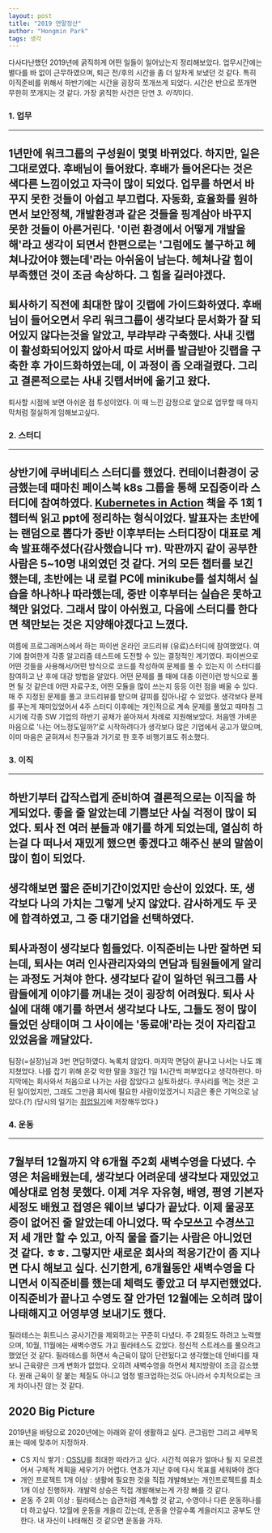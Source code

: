 ```yaml
---
layout: post
title: "2019 연말정산"
author: "Hongmin Park"
tags: 생각
---
```

다사다난했던 2019년에 굵직하게 어떤 일들이 일어났는지 정리해보았다.
업무시간에는 별다를 바 없이 근무하였으며, 퇴근 전/후의 시간을 좀 더 알차게 보냈던 것 같다. 특히 이직준비를 위해서 하반기에는 시간을 굉장히 쪼개쓰게 되었다. 시간은 반으로 쪼개면 무한히 쪼개지는 것 같다. 가장 굵직한 사건은 단연 *3. 이직*이다.

### 1. 업무
---
1년만에 워크그룹의 구성원이 몇몇 바뀌었다. 하지만, 일은 그대로였다. 후배님이 들어왔다. 후배가 들어온다는 것은 색다른 느낌이었고 자극이 많이 되었다. 업무를 하면서 바꾸지 못한 것들이 아쉽고 부끄럽다. 자동화, 효율화를 원하면서 보안정책, 개발환경과 같은 것들을 핑계삼아 바꾸지 못한 것들이 아른거린다. '이런 환경에서 어떻게 개발을 해'라고 생각이 되면서 한편으로는 '그럼에도 불구하고 헤쳐나갔어야 했는데'라는 아쉬움이 남는다. 헤쳐나갈 힘이 부족했던 것이 조금 속상하다. 그 힘을 길러야겠다. 
---
퇴사하기 직전에 최대한 많이 깃랩에 가이드화하였다. 후배님이 들어오면서 우리 워크그룹이 생각보다 문서화가 잘 되어있지 않다는것을 알았고, 부랴부랴 구축했다. 사내 깃랩이 활성화되어있지 않아서 따로 서버를 발급받아 깃랩을 구축한 후 가이드화하였는데, 이 과정이 좀 오래걸렸다. 그리고 결론적으로는 사내 깃랩서버에 옮기고 왔다.
---
퇴사할 시점에 보면 아쉬운 점 투성이었다. 이 때 느낀 감정으로 앞으로 업무할 때 마지막처럼 절실하게 임해보고싶다. 

### 2. 스터디
---
상반기에 쿠버네티스 스터디를 했었다. 컨테이너환경이 궁금했는데 때마친 페이스북 k8s 그룹을 통해 모집중이라 스터디에 참여하였다. [Kubernetes in Action](https://www.manning.com/books/kubernetes-in-action) 책을 주 1회 1챕터씩 읽고 ppt에 정리하는 형식이었다. 발표자는 초반에는 랜덤으로 뽑다가 중반 이후부터는 스터디장이 대표로 계속 발표해주셨다(감사했습니다 ㅠ). 막판까지 같이 공부한 사람은 5~10명 내외였던 것 같다. 거의 모든 챕터를 보긴 했는데, 초반에는 내 로컬 PC에 minikube를 설치해서 실습을 하나하나 따라했는데, 중반 이후부터는 실습은 못하고 책만 읽었다. 그래서 많이 아쉬웠고, 다음에 스터디를 한다면 책만보는 것은 지양해야겠다고 느꼈다.
---
여름에 프로그래머스에서 하는 파이썬 온라인 코드리뷰 (유료)스터디에 참여했었다. 여기에 참여한게 각종 알고리즘 테스트에 도전할 수 있는 결정적인 계기였다. 파이썬으로 어떤 것들을 사용해서/어떤 방식으로 코드를 작성하여 문제를 풀 수 있는지 이 스터디를 참여하고 난 후에 대강 방법을 알았다. 어떤 문제를 풀 때에 대충 이런이런 방식으로 풀면 될 것 같은데 어떤 자료구조, 어떤 모듈을 많이 쓰는지 등등 이런 점을 배울 수 있다. 매 주 지정된 문제를 풀고 코드리뷰를 받으며 갈피를 잡아나갈 수 있었다. 생각보다 문제를 푸는게 재미있었어서 4주 스터디 이후에는 개인적으로 계속 문제를 풀었고 때마침 그 시기에 각종 SW 기업의 하반기 공채가 쏟아져서 차례로 지원해보았다. 처음엔 가벼운 마음으로 '나는 어느정도일까?'로 시작하려다가 생각보다 많은 기업에서 공고가 떴으며, 이미 마음은 굳혀져서 친구들과 가기로 한 호주 비행기표도 취소했다.

### 3. 이직
--- 
하반기부터 갑작스럽게 준비하여 결론적으로는 이직을 하게되었다. 좋을 줄 알았는데 기쁨보단 사실 걱정이 많이 되었다. 퇴사 전 여러 분들과 얘기를 하게 되었는데, 열심히 하는걸 다 떠나서 재밌게 했으면 좋겠다고 해주신 분의 말씀이 많이 힘이 되었다. 
--- 
생각해보면 짧은 준비기간이었지만 승산이 있었다. 또, 생각보다 나의 가치는 그렇게 낫지 않았다. 감사하게도 두 곳에 합격하였고, 그 중 대기업을 선택하였다. 
--- 
퇴사과정이 생각보다 힘들었다. 이직준비는 나만 잘하면 되는데, 퇴사는 여러 인사관리자와의 면담과 팀원들에게 알리는 과정도 거쳐야 한다. 생각보다 같이 일하던 워크그룹 사람들에게 이야기를 꺼내는 것이 굉장히 어려웠다. 퇴사 사실에 대해 얘기를 하면서 생각보다 나도, 그들도 정이 많이 들었던 상태이며 그 사이에는 '동료애'라는 것이 자리잡고 있었음을 깨달았다. 
--- 
팀장(=실장)님과 3번 면담하였다. 녹록치 않았다. 마지막 면담이 끝나고 나서는 나도 꽤 지쳤었다. 나를 잡기 위해 온갖 악한 말을 3일간 1일 1시간씩 퍼부었다고 생각하련다. 마지막에는 회사와서 처음으로 나가는 사람 잡았다고 실토하셨다. 쿠사리를 먹는 것은 고된 일이었지만, 그래도 그만큼 회사에 필요한 사람이었겠거니 지금은 좋은 기억으로 남았다.(?) (당시의 일기는 [취업일기](https://hongminpark.github.io/2019-12-02/RE%EC%B7%A8%EC%A4%80%EC%9D%BC%EA%B8%B0)에 저장해두었다.)

### 4. 운동
--- 
7월부터 12월까지 약 6개월 주2회 새벽수영을 다녔다. 수영은 처음배웠는데, 생각보다 어려운데 생각보다 재밌었고 예상대로 엄청 못했다. 이제 겨우 자유형, 배영, 평영 기본자세정도 배웠고 접영은 웨이브 넣다가 끝났다. 이제 물공포증이 없어진 줄 알았는데 아니었다. 딱 수모쓰고 수경쓰고 저 세 개만 할 수 있고, 아직 물을 즐기는 사람은 아니었던 것 같다. ㅎㅎ. 그렇지만 새로운 회사의 적응기간이 좀 지나면 다시 해보고 싶다. 신기한게, 6개월동안 새벽수영을 다니면서 이직준비를 했는데 체력도 좋았고 더 부지런했었다. 이직준비가 끝나고 수영도 잘 안가던 12월에는 오히려 많이 나태해지고 어영부영 보내기도 했다.
--- 
필라테스는 휘트니스 공사기간을 제외하고는 꾸준히 다녔다. 주 2회정도 하려고 노력했으며, 10월, 11월에는 새벽수영도 가고 필라테스도 갔었다. 정신적 스트레스를 풀으려고 했었던 것 같다. 필라테스를 하면서 속근육이 많이 단련됬다고 생각했는데 인바디를 재보니 근육량은 크게 변화가 없었다. 오히려 새벽수영을 하면서 체지방량이 조금 감소했다. 원래 근육이 잘 붙는 체질도 아니고 엄청 벌크업하는것도 아니라서 수치적으로는 크게 차이나진 않는 것 같다.

## 2020 Big Picture
2019년을 바탕으로 2020년에는 아래와 같이 생활하고 싶다. 큰그림만 그리고 세부목표는 때에 맞추어 지정하자.
- CS 지식 쌓기
: [OSSU](https://github.com/ossu/computer-science)를 최대한 따라가고 싶다. 시간적 여유가 얼마나 될 지 모르겠어서 구체적 계획을 세우기가 어렵다. 연초가 지난 후에 다시 목표를 세워봐야 겠다
- 개인 프로젝트 1개 이상
: 생활에 필요한 것을 직접 개발해보는 개인프로젝트를 최소 1개 이상 진행하자. 개발력 상승은 직접 개발해보는게 가장 빠를 것 같다.
- 운동 주 2회 이상
: 필라테스는 습관처럼 계속할 것 같고, 수영이나 다른 운동하나를 더 하고싶다. 12월에 운동을 게을리 갔는데, 운동을 안갈수록 게을러지고 공부도 안한다. 내 자신이 나태해진 것 같으면 운동을 가자.

